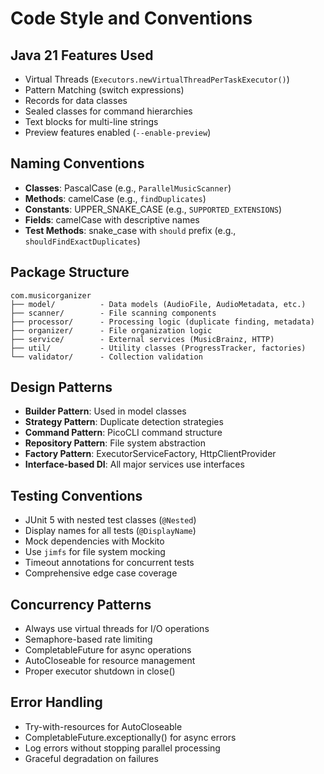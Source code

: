 # Code Style and Conventions

## Java 21 Features Used
- Virtual Threads (`Executors.newVirtualThreadPerTaskExecutor()`)
- Pattern Matching (switch expressions)
- Records for data classes
- Sealed classes for command hierarchies
- Text blocks for multi-line strings
- Preview features enabled (`--enable-preview`)

## Naming Conventions
- **Classes**: PascalCase (e.g., `ParallelMusicScanner`)
- **Methods**: camelCase (e.g., `findDuplicates`)
- **Constants**: UPPER_SNAKE_CASE (e.g., `SUPPORTED_EXTENSIONS`)
- **Fields**: camelCase with descriptive names
- **Test Methods**: snake_case with `should` prefix (e.g., `shouldFindExactDuplicates`)

## Package Structure
```
com.musicorganizer
├── model/          - Data models (AudioFile, AudioMetadata, etc.)
├── scanner/        - File scanning components
├── processor/      - Processing logic (duplicate finding, metadata)
├── organizer/      - File organization logic
├── service/        - External services (MusicBrainz, HTTP)
├── util/           - Utility classes (ProgressTracker, factories)
└── validator/      - Collection validation
```

## Design Patterns
- **Builder Pattern**: Used in model classes
- **Strategy Pattern**: Duplicate detection strategies
- **Command Pattern**: PicoCLI command structure
- **Repository Pattern**: File system abstraction
- **Factory Pattern**: ExecutorServiceFactory, HttpClientProvider
- **Interface-based DI**: All major services use interfaces

## Testing Conventions
- JUnit 5 with nested test classes (`@Nested`)
- Display names for all tests (`@DisplayName`)
- Mock dependencies with Mockito
- Use `jimfs` for file system mocking
- Timeout annotations for concurrent tests
- Comprehensive edge case coverage

## Concurrency Patterns
- Always use virtual threads for I/O operations
- Semaphore-based rate limiting
- CompletableFuture for async operations
- AutoCloseable for resource management
- Proper executor shutdown in close()

## Error Handling
- Try-with-resources for AutoCloseable
- CompletableFuture.exceptionally() for async errors
- Log errors without stopping parallel processing
- Graceful degradation on failures